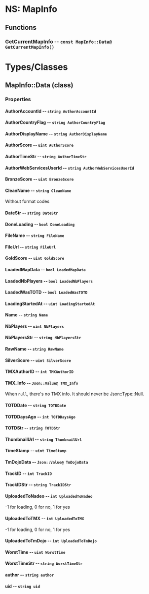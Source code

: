 # NS: MapInfo



## Functions

### GetCurrentMapInfo -- `const MapInfo::Data@ GetCurrentMapInfo()`



# Types/Classes

## MapInfo::Data (class)



### Properties

#### AuthorAccountId -- `string AuthorAccountId`

#### AuthorCountryFlag -- `string AuthorCountryFlag`

#### AuthorDisplayName -- `string AuthorDisplayName`

#### AuthorScore -- `uint AuthorScore`

#### AuthorTimeStr -- `string AuthorTimeStr`

#### AuthorWebServicesUserId -- `string AuthorWebServicesUserId`

#### BronzeScore -- `uint BronzeScore`

#### CleanName -- `string CleanName`

Without format codes

#### DateStr -- `string DateStr`

#### DoneLoading -- `bool DoneLoading`

#### FileName -- `string FileName`

#### FileUrl -- `string FileUrl`

#### GoldScore -- `uint GoldScore`

#### LoadedMapData -- `bool LoadedMapData`

#### LoadedNbPlayers -- `bool LoadedNbPlayers`

#### LoadedWasTOTD -- `bool LoadedWasTOTD`

#### LoadingStartedAt -- `uint LoadingStartedAt`

#### Name -- `string Name`

#### NbPlayers -- `uint NbPlayers`

#### NbPlayersStr -- `string NbPlayersStr`

#### RawName -- `string RawName`

#### SilverScore -- `uint SilverScore`

#### TMXAuthorID -- `int TMXAuthorID`

#### TMX_Info -- `Json::Value@ TMX_Info`

When `null`, there's no TMX info. It should never be Json::Type::Null.

#### TOTDDate -- `string TOTDDate`

#### TOTDDaysAgo -- `int TOTDDaysAgo`

#### TOTDStr -- `string TOTDStr`

#### ThumbnailUrl -- `string ThumbnailUrl`

#### TimeStamp -- `uint TimeStamp`

#### TmDojoData -- `Json::Value@ TmDojoData`

#### TrackID -- `int TrackID`

#### TrackIDStr -- `string TrackIDStr`

#### UploadedToNadeo -- `int UploadedToNadeo`

-1 for loading, 0 for no, 1 for yes

#### UploadedToTMX -- `int UploadedToTMX`

-1 for loading, 0 for no, 1 for yes

#### UploadedToTmDojo -- `int UploadedToTmDojo`

#### WorstTime -- `uint WorstTime`

#### WorstTimeStr -- `string WorstTimeStr`

#### author -- `string author`

#### uid -- `string uid`
